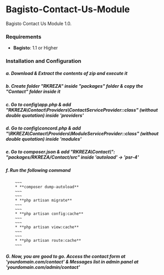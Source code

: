 # Bagisto-Contact-Us-Module
 Bagisto Contact Us Module 1.0.

### Requirements

* **Bagisto**: 1.1 or Higher

### Installation and Configuration

##### a. Download & Extract the contents of zip and execute it

##### b. Create folder "RKREZA" inside "packages" folder & copy the "Contact" folder inside it

##### c. Go to config\app.php & add "RKREZA\Contact\Providers\ContactServiceProvider::class" (without double quotation) inside 'providers'

##### d. Go to config\concord.php & add "\RKREZA\Contact\Providers\ModuleServiceProvider::class" (without double quotation) inside 'modules'

##### e. Go to composer.json & add "RKREZA\\Contact\\": "packages/RKREZA/Contact/src" inside 'autoload' -> 'psr-4'

##### f. Run the following command
		~~~
		* **composer dump-autoload**
		~~~
		~~~
		* **php artisan migrate**
		~~~
		~~~
		* **php artisan config:cache**
		~~~
		~~~
		* **php artisan view:cache**
		~~~
		~~~
		* **php artisan route:cache**
		~~~

##### G. Now, you are good to go. Access the contact form at 'yourdomain.com/contact' & Messages list in admin panel at 'yourdomain.com/admin/contact'
